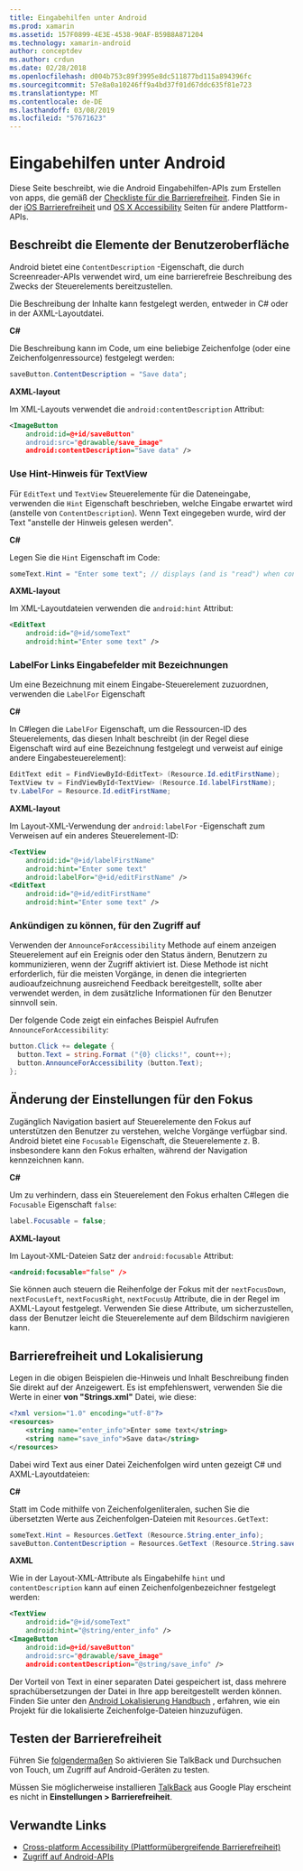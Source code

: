 ```yaml
---
title: Eingabehilfen unter Android
ms.prod: xamarin
ms.assetid: 157F0899-4E3E-4538-90AF-B59B8A871204
ms.technology: xamarin-android
author: conceptdev
ms.author: crdun
ms.date: 02/28/2018
ms.openlocfilehash: d004b753c89f3995e8dc511877bd115a894396fc
ms.sourcegitcommit: 57e8a0a10246ff9a4bd37f01d67ddc635f81e723
ms.translationtype: MT
ms.contentlocale: de-DE
ms.lasthandoff: 03/08/2019
ms.locfileid: "57671623"
---
```

# <a name="accessibility-on-android"></a>Eingabehilfen unter Android

Diese Seite beschreibt, wie die Android Eingabehilfen-APIs zum Erstellen von apps, die gemäß der [Checkliste für die Barrierefreiheit](~/cross-platform/app-fundamentals/accessibility.md).
Finden Sie in der [iOS Barrierefreiheit](~/ios/app-fundamentals/accessibility.md) und [OS X Accessibility](~/mac/app-fundamentals/accessibility.md) Seiten für andere Plattform-APIs.


## <a name="describing-ui-elements"></a>Beschreibt die Elemente der Benutzeroberfläche

Android bietet eine `ContentDescription` -Eigenschaft, die durch Screenreader-APIs verwendet wird, um eine barrierefreie Beschreibung des Zwecks der Steuerelements bereitzustellen.

Die Beschreibung der Inhalte kann festgelegt werden, entweder in C# oder in der AXML-Layoutdatei.

**C#**

Die Beschreibung kann im Code, um eine beliebige Zeichenfolge (oder eine Zeichenfolgenressource) festgelegt werden:

```csharp
saveButton.ContentDescription = "Save data";
```

**AXML-layout**

Im XML-Layouts verwendet die `android:contentDescription` Attribut:

```xml
<ImageButton
    android:id=@+id/saveButton"
    android:src="@drawable/save_image"
    android:contentDescription="Save data" />
```

### <a name="use-hint-for-textview"></a>Use Hint-Hinweis für TextView

Für `EditText` und `TextView` Steuerelemente für die Dateneingabe, verwenden die `Hint` Eigenschaft beschrieben, welche Eingabe erwartet wird (anstelle von `ContentDescription`).
Wenn Text eingegeben wurde, wird der Text "anstelle der Hinweis gelesen werden".

**C#**

Legen Sie die `Hint` Eigenschaft im Code:

```csharp
someText.Hint = "Enter some text"; // displays (and is "read") when control is empty
```

**AXML-layout**

Im XML-Layoutdateien verwenden die `android:hint` Attribut:

```xml
<EditText
    android:id="@+id/someText"
    android:hint="Enter some text" />
```


### <a name="labelfor-links-input-fields-with-labels"></a>LabelFor Links Eingabefelder mit Bezeichnungen

Um eine Bezeichnung mit einem Eingabe-Steuerelement zuzuordnen, verwenden die `LabelFor` Eigenschaft

**C#**

In C#legen die `LabelFor` Eigenschaft, um die Ressourcen-ID des Steuerelements, das diesen Inhalt beschreibt (in der Regel diese Eigenschaft wird auf eine Bezeichnung festgelegt und verweist auf einige andere Eingabesteuerelement):

```csharp
EditText edit = FindViewById<EditText> (Resource.Id.editFirstName);
TextView tv = FindViewById<TextView> (Resource.Id.labelFirstName);
tv.LabelFor = Resource.Id.editFirstName;
```

**AXML-layout**

Im Layout-XML-Verwendung der `android:labelFor` -Eigenschaft zum Verweisen auf ein anderes Steuerelement-ID:

```xml
<TextView
    android:id="@+id/labelFirstName"
    android:hint="Enter some text"
    android:labelFor="@+id/editFirstName" />
<EditText
    android:id="@+id/editFirstName"
    android:hint="Enter some text" />
```

### <a name="announce-for-accessibility"></a>Ankündigen zu können, für den Zugriff auf

Verwenden der `AnnounceForAccessibility` Methode auf einem anzeigen Steuerelement auf ein Ereignis oder den Status ändern, Benutzern zu kommunizieren, wenn der Zugriff aktiviert ist. Diese Methode ist nicht erforderlich, für die meisten Vorgänge, in denen die integrierten audioaufzeichnung ausreichend Feedback bereitgestellt, sollte aber verwendet werden, in dem zusätzliche Informationen für den Benutzer sinnvoll sein.

Der folgende Code zeigt ein einfaches Beispiel Aufrufen `AnnounceForAccessibility`:

```csharp
button.Click += delegate {
  button.Text = string.Format ("{0} clicks!", count++);
  button.AnnounceForAccessibility (button.Text);
};
```

## <a name="changing-focus-settings"></a>Änderung der Einstellungen für den Fokus

Zugänglich Navigation basiert auf Steuerelemente den Fokus auf unterstützen den Benutzer zu verstehen, welche Vorgänge verfügbar sind. Android bietet eine `Focusable` Eigenschaft, die Steuerelemente z. B. insbesondere kann den Fokus erhalten, während der Navigation kennzeichnen kann.

**C#**

Um zu verhindern, dass ein Steuerelement den Fokus erhalten C#legen die `Focusable` Eigenschaft `false`:

```csharp
label.Focusable = false;
```

**AXML-layout**

Im Layout-XML-Dateien Satz der `android:focusable` Attribut:

```xml
<android:focusable="false" />
```

Sie können auch steuern die Reihenfolge der Fokus mit der `nextFocusDown`, `nextFocusLeft`, `nextFocusRight`, `nextFocusUp` Attribute, die in der Regel im AXML-Layout festgelegt. Verwenden Sie diese Attribute, um sicherzustellen, dass der Benutzer leicht die Steuerelemente auf dem Bildschirm navigieren kann.


## <a name="accessibility-and-localization"></a>Barrierefreiheit und Lokalisierung

Legen in die obigen Beispielen die-Hinweis und Inhalt Beschreibung finden Sie direkt auf der Anzeigewert. Es ist empfehlenswert, verwenden Sie die Werte in einer **von "Strings.xml"** Datei, wie diese:

```xml
<?xml version="1.0" encoding="utf-8"?>
<resources>
    <string name="enter_info">Enter some text</string>
    <string name="save_info">Save data</string>
</resources>
```

Dabei wird Text aus einer Datei Zeichenfolgen wird unten gezeigt C# und AXML-Layoutdateien:

**C#**

Statt im Code mithilfe von Zeichenfolgenliteralen, suchen Sie die übersetzten Werte aus Zeichenfolgen-Dateien mit `Resources.GetText`:

```csharp
someText.Hint = Resources.GetText (Resource.String.enter_info);
saveButton.ContentDescription = Resources.GetText (Resource.String.save_info);
```

**AXML**

Wie in der Layout-XML-Attribute als Eingabehilfe `hint` und `contentDescription` kann auf einen Zeichenfolgenbezeichner festgelegt werden:

```xml
<TextView
    android:id="@+id/someText"
    android:hint="@string/enter_info" />
<ImageButton
    android:id=@+id/saveButton"
    android:src="@drawable/save_image"
    android:contentDescription="@string/save_info" />
```

Der Vorteil von Text in einer separaten Datei gespeichert ist, dass mehrere sprachübersetzungen der Datei in Ihre app bereitgestellt werden können. Finden Sie unter den [Android Lokalisierung Handbuch](~/android/app-fundamentals/localization.md) , erfahren, wie ein Projekt für die lokalisierte Zeichenfolge-Dateien hinzuzufügen.


## <a name="testing-accessibility"></a>Testen der Barrierefreiheit

Führen Sie [folgendermaßen](https://developer.android.com/training/accessibility/testing.html#how-to) So aktivieren Sie TalkBack und Durchsuchen von Touch, um Zugriff auf Android-Geräten zu testen.

Müssen Sie möglicherweise installieren [TalkBack](https://play.google.com/store/apps/details?id=com.google.android.marvin.talkback) aus Google Play erscheint es nicht in **Einstellungen > Barrierefreiheit**.


## <a name="related-links"></a>Verwandte Links

- [Cross-platform Accessibility (Plattformübergreifende Barrierefreiheit)](~/cross-platform/app-fundamentals/accessibility.md)
- [Zugriff auf Android-APIs](https://developer.android.com/guide/topics/ui/accessibility/index.html)
